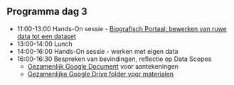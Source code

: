 ## Programma dag 3

+ 11:00-13:00 Hands-On sessie - [Biografisch Portaal: bewerken van ruwe data tot een dataset](bio_opdracht.md)
+ 13:00-14:00 Lunch
+ 14:00-16:00 Hands-On sessie - werken met eigen data
+ 16:00-16:30 Bespreken van bevindingen, reflectie op Data Scopes
    + [Gezamenlijk Google Document](https://docs.google.com/document/d/1GR4o1FG6pmbyQaDH_ZzPQRUBGjZknBZSB_13TVE22Pw/edit#) voor aantekeningen
    + [Gezamenlijke Google Drive folder voor materialen](https://drive.google.com/drive/folders/1RCD5rwgEXA_8lKACqAn16yv2FUTztWKO?usp=sharing)

